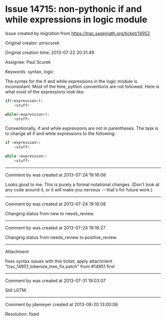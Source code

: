 # Issue 14715: non-pythonic if and while expressions in logic module

Issue created by migration from https://trac.sagemath.org/ticket/14952

Original creator: pmscurek

Original creation time: 2013-07-22 20:31:49

Assignee: Paul Scurek

Keywords: syntax, logic

The syntax for the if and while expressions in the logic module is inconsistant.  Most of the time, python conventions are not followed.  Here is what most of the expressions look like:


```python
if(<expression>):
    <stuff>

while(<expression>):
    <stuff>
```


Conventionally, if and while expressions are not in parentheses.  The task is to change all if and while expressions to the following:


```python
if <expression>:
    <stuff>

while <expression>:
    <stuff>
```



---

Comment by was created at 2013-07-24 19:16:08

Looks good to me.   This is purely a formal notational changes. (Don't look at any code around it, or it will make you nervous -- that's for future work.)


---

Comment by was created at 2013-07-24 19:16:08

Changing status from new to needs_review.


---

Comment by was created at 2013-07-24 19:16:27

Changing status from needs_review to positive_review.


---

Attachment

fixes syntax issues with this ticket, apply attachment "trac_14951_tokenize_tree_fix.patch" from #14951 first


---

Comment by was created at 2013-07-31 19:03:07

Still LGTM.


---

Comment by jdemeyer created at 2013-08-20 13:00:06

Resolution: fixed
